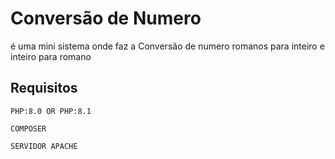 # Conversão de Numero

é uma mini sistema onde faz a Conversão de numero romanos para inteiro e inteiro para romano

## Requisitos
`PHP:8.0 OR PHP:8.1`

`COMPOSER`

`SERVIDOR APACHE`